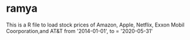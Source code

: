 # ramya
This is a R file to load stock prices of Amazon, Apple, Netflix, Exxon Mobil Coorporation,and AT&T from '2014-01-01', to = '2020-05-31'  
